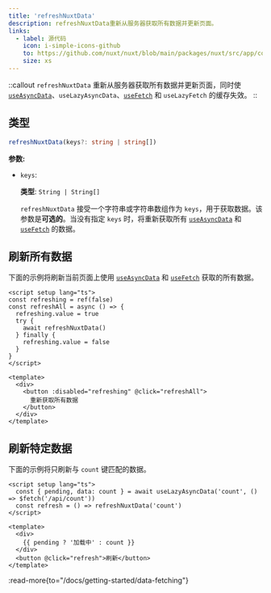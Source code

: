 ```yaml
---
title: 'refreshNuxtData'
description: refreshNuxtData重新从服务器获取所有数据并更新页面。
links:
  - label: 源代码
    icon: i-simple-icons-github
    to: https://github.com/nuxt/nuxt/blob/main/packages/nuxt/src/app/composables/asyncData.ts
    size: xs
---
```


::callout
`refreshNuxtData` 重新从服务器获取所有数据并更新页面，同时使 [`useAsyncData`](/docs/api/composables/use-async-data)、`useLazyAsyncData`、[`useFetch`](/docs/api/composables/use-fetch) 和 `useLazyFetch` 的缓存失效。
::

## 类型

```ts
refreshNuxtData(keys?: string | string[])
```

**参数:**

* `keys`:

  **类型**: `String | String[]`

  `refreshNuxtData` 接受一个字符串或字符串数组作为 `keys`，用于获取数据。该参数是**可选的**。当没有指定 `keys` 时，将重新获取所有 [`useAsyncData`](/docs/api/composables/use-async-data) 和 [`useFetch`](/docs/api/composables/use-fetch) 的数据。

## 刷新所有数据

下面的示例将刷新当前页面上使用 [`useAsyncData`](/docs/api/composables/use-async-data) 和 [`useFetch`](/docs/api/composables/use-fetch) 获取的所有数据。

```vue [pages/some-page.vue]
<script setup lang="ts">
const refreshing = ref(false)
const refreshAll = async () => {
  refreshing.value = true
  try {
    await refreshNuxtData()
  } finally {
    refreshing.value = false
  }
}
</script>

<template>
  <div>
    <button :disabled="refreshing" @click="refreshAll">
      重新获取所有数据
    </button>
  </div>
</template>
```

## 刷新特定数据

下面的示例将只刷新与 `count` 键匹配的数据。

```vue [pages/some-page.vue]
<script setup lang="ts">
  const { pending, data: count } = await useLazyAsyncData('count', () => $fetch('/api/count'))
  const refresh = () => refreshNuxtData('count')
</script>

<template>
  <div>
    {{ pending ? '加载中' : count }}
  </div>
  <button @click="refresh">刷新</button>
</template>
```

:read-more{to="/docs/getting-started/data-fetching"}
